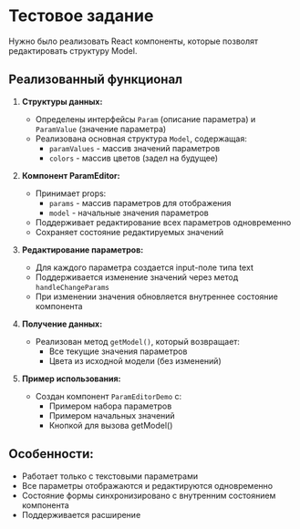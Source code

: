 # Тестовое задание

Нужно было реализовать React компоненты, которые позволят редактировать структуру Model.

## Реализованный функционал

1. **Структуры данных:**
   - Определены интерфейсы `Param` (описание параметра) и `ParamValue` (значение параметра)
   - Реализована основная структура `Model`, содержащая:
     - `paramValues` - массив значений параметров
     - `colors` - массив цветов (задел на будущее)

2. **Компонент ParamEditor:**
   - Принимает props:
     - `params` - массив параметров для отображения
     - `model` - начальные значения параметров
   - Поддерживает редактирование всех параметров одновременно
   - Сохраняет состояние редактируемых значений

3. **Редактирование параметров:**
   - Для каждого параметра создается input-поле типа text
   - Поддерживается изменение значений через метод `handleChangeParams`
   - При изменении значения обновляется внутреннее состояние компонента

4. **Получение данных:**
   - Реализован метод `getModel()`, который возвращает:
     - Все текущие значения параметров
     - Цвета из исходной модели (без изменений)

5. **Пример использования:**
   - Создан компонент `ParamEditorDemo` с:
     - Примером набора параметров
     - Примером начальных значений
     - Кнопкой для вызова getModel()

## Особенности:
- Работает только с текстовыми параметрами
- Все параметры отображаются и редактируются одновременно
- Состояние формы синхронизировано с внутренним состоянием компонента
- Поддерживается расширение
